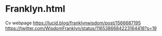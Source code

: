 # Franklyn.html
Cv webpage
https://lucid.blog/franklynwisdom/post/1566687195
https://twitter.com/WisdomFranklyn/status/1165386684223164418?s=19
